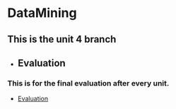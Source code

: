 # DataMining

## This is the unit 4 branch

* ## Evaluation
### This is for the final evaluation after every unit.
- [Evaluation](https://github.com/ThunderboltMonkey/DataMining/tree/unit_4/Unit_4/Evaluation)
